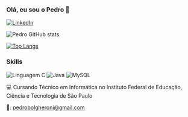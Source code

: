 ### Olá, eu sou o Pedro 🤙

[![LinkedIn](https://img.shields.io/badge/LinkedIn-0077B5?style=for-the-badge&logo=linkedin&logoColor=white)](https://www.linkedin.com/in/pedro-bolgheroni-203707266/)

![Pedro GitHub stats](https://github-readme-stats.vercel.app/api?username=pedrobolgheroni&show_icons=true&theme=tokyonight)

[![Top Langs](https://github-readme-stats.vercel.app/api/top-langs/?username=pedrobolgheroni)](https://github.com/anuraghazra/github-readme-stats)

### Skills

![Linguagem C](https://img.shields.io/badge/C-00599C?style=for-the-badge&logo=c&logoColor=white)
![Java](https://img.shields.io/badge/Java-ED8B00?style=for-the-badge&logo=openjdk&logoColor=white)
![MySQL](https://img.shields.io/badge/MySQL-00000F?style=for-the-badge&logo=mysql&logoColor=white)

💻 Cursando Técnico em Informática no Instituto Federal de Educação, Ciência e Tecnologia de São Paulo

📧: pedrobolgheroni@gmail.com
